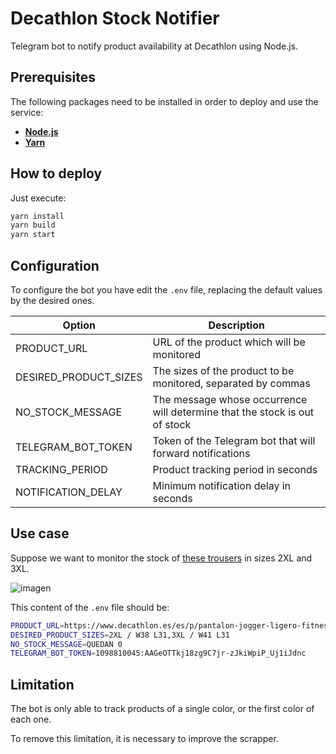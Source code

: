 # Decathlon Stock Notifier

Telegram bot to notify product availability at Decathlon using Node.js.

## Prerequisites

The following packages need to be installed in order to deploy and use the service:
- [**Node.js**](https://nodejs.org/)
- [**Yarn**](https://classic.yarnpkg.com/)

## How to deploy

Just execute:

``` bash
yarn install
yarn build
yarn start
```

## Configuration

To configure the bot you have edit the `.env` file, replacing the default values by the desired ones.

| Option | Description |
|-|-|
| PRODUCT_URL | URL of the product which will be monitored |
| DESIRED_PRODUCT_SIZES | The sizes of the product to be monitored, separated by commas |
| NO_STOCK_MESSAGE | The message whose occurrence will determine that the stock is out of stock |
| TELEGRAM_BOT_TOKEN | Token of the Telegram bot that will forward notifications |
| TRACKING_PERIOD | Product tracking period in seconds |
| NOTIFICATION_DELAY | Minimum notification delay in seconds |

## Use case

Suppose we want to monitor the stock of [these trousers](https://www.decathlon.es/es/p/pantalon-jogger-ligero-fitness-corte-recto-negro/_/R-p-325948?mc=8588922&c=NEGRO) in sizes 2XL and 3XL.

![imagen](https://user-images.githubusercontent.com/20266121/109428418-5ed78e00-79f7-11eb-906b-9c292c8af04c.png)

This content of the `.env` file should be:

``` bash
PRODUCT_URL=https://www.decathlon.es/es/p/pantalon-jogger-ligero-fitness-corte-recto-negro/_/R-p-325948?mc=8588922&c=NEGRO
DESIRED_PRODUCT_SIZES=2XL / W38 L31,3XL / W41 L31
NO_STOCK_MESSAGE=QUEDAN 0
TELEGRAM_BOT_TOKEN=1098810045:AAGeOTTkj18zg9C7jr-zJkiWpiP_Uj1iJdnc
```

## Limitation

The bot is only able to track products of a single color, or the first color of each one.

To remove this limitation, it is necessary to improve the scrapper.
